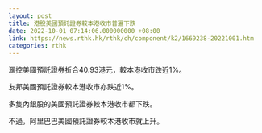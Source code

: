 ```yaml
---
layout: post
title: 港股美國預託證券較本港收市普遍下跌
date: 2022-10-01 07:14:06.000000000 +08:00
link: https://news.rthk.hk/rthk/ch/component/k2/1669238-20221001.htm
categories: rthk
---
```


滙控美國預託證券折合40.93港元，較本港收市跌近1%。

友邦美國預託證券較本港收市亦跌近1%。

多隻內銀股的美國預託證券較本港收市都下跌。

不過，阿里巴巴美國預託證券較本港收市就上升。
